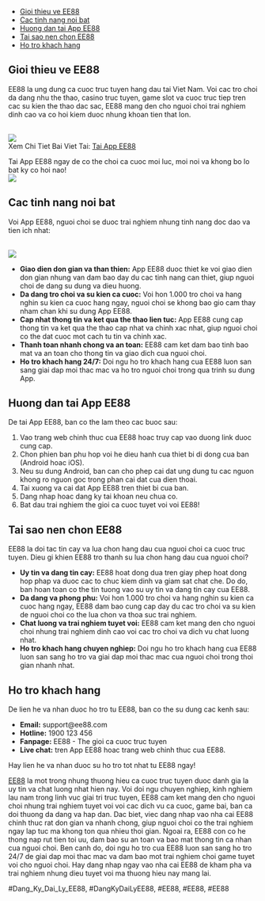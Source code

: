 <nav>
<ul>
<li><a href="#introduction">Gioi thieu ve EE88</a></li>
<li><a href="#features">Cac tinh nang noi bat</a></li>
<li><a href="#how-to-download">Huong dan tai App EE88</a></li>
<li><a href="#why-choose-ee88">Tai sao nen chon EE88</a></li>
<li><a href="#customer-support">Ho tro khach hang</a></li>
</ul>
</nav><main>
<section id="introduction">
<h2>Gioi thieu ve EE88</h2>
<p>EE88 la ung dung ca cuoc truc tuyen hang dau tai Viet Nam. Voi cac tro choi da dang nhu the thao, casino truc tuyen, game slot va cuoc truc tiep tren cac su kien the thao dac sac, EE88 mang den cho nguoi choi trai nghiem dinh cao va co hoi kiem duoc nhung khoan tien that lon.</p><br><img src="https://ee88vn.wiki/wp-content/uploads/2025/04/Vi-sao-ban-nen-tai-ung-dung-ca-cuoc-thay-vi-choi-tren-web.png"></br>
Xem Chi Tiet Bai Viet Tai: <a href="https://ee88vn.wiki/tai-app-ee88/">Tai App EE88</a>
<p>Tai App EE88 ngay de co the choi ca cuoc moi luc, moi noi va khong bo lo bat ky co hoi nao!<br><img src="https://ee88vn.wiki/wp-content/uploads/2025/04/Tai-App-EE88-Nhanh-Chong-Va-De-Dang-Tren-Android-Va-iOS.png"></br>
</section>
<section id="features">
<h2>Cac tinh nang noi bat</h2>
<p>Voi App EE88, nguoi choi se duoc trai nghiem nhung tinh nang doc dao va tien ich nhat:</p><br><img src="https://ee88vn.wiki/wp-content/uploads/2025/04/Vi-sao-ban-nen-tai-ung-dung-ca-cuoc-thay-vi-choi-tren-web.png"></br>
<ul>
<li><strong>Giao dien don gian va than thien:</strong> App EE88 duoc thiet ke voi giao dien don gian nhung van dam bao day du cac tinh nang can thiet, giup nguoi choi de dang su dung va dieu huong.</li>
<li><strong>Da dang tro choi va su kien ca cuoc:</strong> Voi hon 1.000 tro choi va hang nghin su kien ca cuoc hang ngay, nguoi choi se khong bao gio cam thay nham chan khi su dung App EE88.</li>
<li><strong>Cap nhat thong tin va ket qua the thao lien tuc:</strong> App EE88 cung cap thong tin va ket qua the thao cap nhat va chinh xac nhat, giup nguoi choi co the dat cuoc mot cach tu tin va chinh xac.</li>
<li><strong>Thanh toan nhanh chong va an toan:</strong> EE88 cam ket dam bao tinh bao mat va an toan cho thong tin va giao dich cua nguoi choi.</li>
<li><strong>Ho tro khach hang 24/7:</strong> Doi ngu ho tro khach hang cua EE88 luon san sang giai dap moi thac mac va ho tro nguoi choi trong qua trinh su dung App.</li>
</ul>
</section>
<section id="how-to-download">
<h2>Huong dan tai App EE88</h2>
<p>De tai App EE88, ban co the lam theo cac buoc sau:
<ol>
<li>Vao trang web chinh thuc cua EE88 hoac truy cap vao duong link duoc cung cap.</li>
<li>Chon phien ban phu hop voi he dieu hanh cua thiet bi di dong cua ban (Android hoac iOS).</li>
<li>Neu su dung Android, ban can cho phep cai dat ung dung tu cac nguon khong ro nguon goc trong phan cai dat cua dien thoai.</li>
<li>Tai xuong va cai dat App EE88 tren thiet bi cua ban.</li>
<li>Dang nhap hoac dang ky tai khoan neu chua co.</li>
<li>Bat dau trai nghiem the gioi ca cuoc tuyet voi voi EE88!</li>
</ol>
</section>
<section id="why-choose-ee88">
<h2>Tai sao nen chon EE88</h2>
<p>EE88 la doi tac tin cay va lua chon hang dau cua nguoi choi ca cuoc truc tuyen. Dieu gi khien EE88 tro thanh su lua chon hang dau cua nguoi choi?</p>
<ul>
<li><strong>Uy tin va dang tin cay:</strong> EE88 hoat dong dua tren giay phep hoat dong hop phap va duoc cac to chuc kiem dinh va giam sat chat che. Do do, ban hoan toan co the tin tuong vao su uy tin va dang tin cay cua EE88.</li>
<li><strong>Da dang va phong phu:</strong> Voi hon 1.000 tro choi va hang nghin su kien ca cuoc hang ngay, EE88 dam bao cung cap day du cac tro choi va su kien de nguoi choi co the lua chon va thoa suc trai nghiem.</li>
<li><strong>Chat luong va trai nghiem tuyet voi:</strong> EE88 cam ket mang den cho nguoi choi nhung trai nghiem dinh cao voi cac tro choi va dich vu chat luong nhat.</li>
<li><strong>Ho tro khach hang chuyen nghiep:</strong> Doi ngu ho tro khach hang cua EE88 luon san sang ho tro va giai dap moi thac mac cua nguoi choi trong thoi gian nhanh nhat.</li>
</ul>
</section>
<section id="customer-support">
<h2>Ho tro khach hang</h2>
<p>De lien he va nhan duoc ho tro tu EE88, ban co the su dung cac kenh sau:
<ul>
<li><strong>Email:</strong> support@ee88.com</li>
<li><strong>Hotline:</strong> 1900 123 456</li>
<li><strong>Fanpage:</strong> EE88 - The gioi ca cuoc truc tuyen</li>
<li><strong>Live chat:</strong> tren App EE88 hoac trang web chinh thuc cua EE88.</li>
</ul>
<p>Hay lien he va nhan duoc su ho tro tot nhat tu EE88 ngay!</p>
</section>
</main><p><a href="https://ee88vn.wiki/">EE88</a> la mot trong nhung thuong hieu ca cuoc truc tuyen duoc danh gia la uy tin va chat luong nhat hien nay. Voi doi ngu chuyen nghiep, kinh nghiem lau nam trong linh vuc giai tri truc tuyen, EE88 cam ket mang den cho nguoi choi nhung trai nghiem tuyet voi voi cac dich vu ca cuoc, game bai, ban ca doi thuong da dang va hap dan. Dac biet, viec dang nhap vao nha cai EE88 chinh thuc rat don gian va nhanh chong, giup nguoi choi co the trai nghiem ngay lap tuc ma khong ton qua nhieu thoi gian. Ngoai ra, EE88 con co he thong nap rut tien toi uu, dam bao su an toan va bao mat thong tin ca nhan cua nguoi choi. Ben canh do, doi ngu ho tro cua EE88 luon san sang ho tro 24/7 de giai dap moi thac mac va dam bao mot trai nghiem choi game tuyet voi cho nguoi choi. Hay dang nhap ngay vao nha cai EE88 de kham pha va trai nghiem nhung dieu tuyet voi ma thuong hieu nay mang lai.</p>
#Dang_Ky_Dai_Ly_EE88, #DangKyDaiLyEE88, #EE88, #EE88, #EE88
